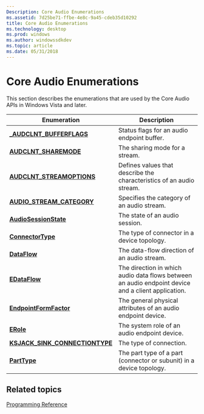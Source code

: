 ```yaml
---
Description: Core Audio Enumerations
ms.assetid: 7d25be71-ffbe-4e8c-9a45-cdeb35d10292
title: Core Audio Enumerations
ms.technology: desktop
ms.prod: windows
ms.author: windowssdkdev
ms.topic: article
ms.date: 05/31/2018
---
```


# Core Audio Enumerations

This section describes the enumerations that are used by the Core Audio APIs in Windows Vista and later.



| Enumeration                                                                   | Description                                                                                        |
|-------------------------------------------------------------------------------|----------------------------------------------------------------------------------------------------|
| [**\_AUDCLNT\_BUFFERFLAGS**](/windows/desktop/api/Audioclient/ne-audioclient-_audclnt_bufferflags)                        | Status flags for an audio endpoint buffer.                                                         |
| [**AUDCLNT\_SHAREMODE**](/windows/desktop/api/Audiosessiontypes/ne-audiosessiontypes-_audclnt_sharemode)                               | The sharing mode for a stream.                                                                     |
| [**AUDCLNT\_STREAMOPTIONS**](/windows/desktop/api/audioclient/ne-audioclient-audclnt_streamoptions)                       | Defines values that describe the characteristics of an audio stream.                               |
| [**AUDIO\_STREAM\_CATEGORY**](/windows/desktop/api/audiosessiontypes/ne-audiosessiontypes-_audio_stream_category)                      | Specifies the category of an audio stream.                                                         |
| [**AudioSessionState**](/windows/desktop/api/Audiosessiontypes/ne-audiosessiontypes-_audiosessionstate)                                | The state of an audio session.                                                                     |
| [**ConnectorType**](/windows/desktop/api/Devicetopology/ne-devicetopology-__midl___midl_itf_devicetopology_0000_0000_0013)                                        | The type of connector in a device topology.                                                        |
| [**DataFlow**](/windows/desktop/api/Devicetopology/ne-devicetopology-__midl___midl_itf_devicetopology_0000_0000_0011)                                                  | The data-flow direction of an audio stream.                                                        |
| [**EDataFlow**](/windows/desktop/api/Mmdeviceapi/ne-mmdeviceapi-__midl___midl_itf_mmdeviceapi_0000_0000_0001)                                                | The direction in which audio data flows between an audio endpoint device and a client application. |
| [**EndpointFormFactor**](/windows/desktop/api/Mmdeviceapi/ne-mmdeviceapi-__midl___midl_itf_mmdeviceapi_0000_0000_0003)                              | The general physical attributes of an audio endpoint device.                                       |
| [**ERole**](/windows/desktop/api/Mmdeviceapi/ne-mmdeviceapi-__midl___midl_itf_mmdeviceapi_0000_0000_0002)                                                        | The system role of an audio endpoint device.                                                       |
| [**KSJACK\_SINK\_CONNECTIONTYPE**](/windows/desktop/api/Devicetopology/ne-devicetopology-__midl___midl_itf_devicetopology_0000_0000_0010)<br/> | The type of connection.<br/>                                                                 |
| [**PartType**](/windows/desktop/api/Devicetopology/ne-devicetopology-__midl___midl_itf_devicetopology_0000_0000_0012)                                                  | The part type of a part (connector or subunit) in a device topology.                               |



 

## Related topics

<dl> <dt>

[Programming Reference](programming-reference.md)
</dt> </dl>

 

 




